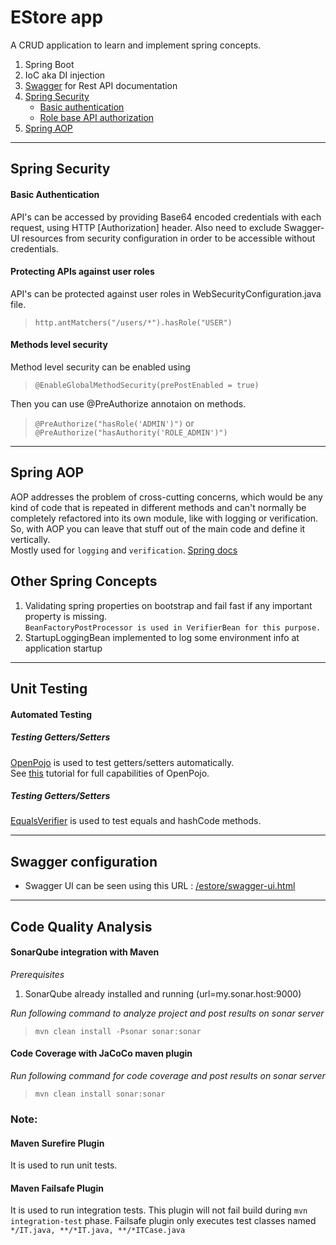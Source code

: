 EStore app
====
A CRUD application to learn and implement spring concepts.

1. Spring Boot
2. IoC aka DI injection
3. [Swagger](#swagger-configuration) for Rest API documentation
4. [Spring Security](#spring-security)  
	* [Basic authentication](#basic-authentication)  
	* [Role base API authorization](role-base-api-authorization)   
5. [Spring AOP](#spring-aop)

---

## Spring Security

#### Basic Authentication
API's can be accessed by providing Base64 encoded credentials with each request, using HTTP [Authorization] header.
Also need to exclude Swagger-UI resources from security configuration in order to be accessible without credentials.

#### Protecting APIs against user roles
API's can be protected against user roles in WebSecurityConfiguration.java file.

> `http.antMatchers("/users/*").hasRole("USER")`

#### Methods level security
Method level security can be enabled using
> `@EnableGlobalMethodSecurity(prePostEnabled = true)`  

Then you can use @PreAuthorize annotaion on methods.  
> `@PreAuthorize("hasRole('ADMIN')")` or `@PreAuthorize("hasAuthority('ROLE_ADMIN')")`

---

## Spring AOP
AOP addresses the problem of cross-cutting concerns, which would be any kind of code that is repeated in different methods and 
can't normally be completely refactored into its own module, like with logging or verification. So, with AOP you can leave that 
stuff out of the main code and define it vertically.  
Mostly used for `logging` and `verification`.
[Spring docs](https://docs.spring.io/spring/docs/4.3.x/spring-framework-reference/html/aop.html)

## Other Spring Concepts
1. Validating spring properties on bootstrap and fail fast if any important property is missing.    
`BeanFactoryPostProcessor is used in VerifierBean for this purpose.`
2. StartupLoggingBean implemented to log some environment info at application startup

---

## Unit Testing

#### Automated Testing

##### Testing Getters/Setters

[OpenPojo](https://github.com/OpenPojo/openpojo) is used to test getters/setters automatically.  
See [this](https://github.com/OpenPojo/openpojo/wiki) tutorial for full capabilities of OpenPojo.

##### Testing Getters/Setters
[EqualsVerifier](http://jqno.nl/equalsverifier/) is used to test equals and hashCode methods.

---

## Swagger configuration

- Swagger UI can be seen using this URL : [/estore/swagger-ui.html](http://localhost:8181/estore/swagger-ui.html)

---

## Code Quality Analysis

#### SonarQube integration with Maven
*Prerequisites*
1. SonarQube already installed and running (url=my.sonar.host:9000)    

*Run following command to analyze project and post results on sonar server*
> `mvn clean install -Psonar sonar:sonar`

#### Code Coverage with JaCoCo maven plugin
*Run following command for code coverage and post results on sonar server*
> `mvn clean install sonar:sonar`

### Note:
#### Maven Surefire Plugin
It is used to run unit tests.

#### Maven Failsafe Plugin
It is used to run integration tests.
This plugin will not fail build during `mvn integration-test` phase.
Failsafe plugin only executes test classes named `*/IT.java, **/*IT.java, **/*ITCase.java`